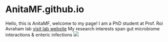 # AnitaMF.github.io

Hello, this is AnitaMF, welcome to my page!
I am a PhD student at Prof. Roi Avraham lab [visit lab website](https://www.weizmann.ac.il/dept/irb/avraham/avraham-lab-homepage)
My research interests span gut microbiome interactions & enteric infections 
![](https://images.newscientist.com/wp-content/uploads/2023/10/02153032/SEI_174308679.jpg?width=1200)
